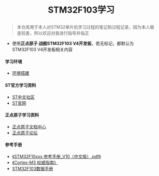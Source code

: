 <!--
 * @Date: 2024-05-26
 * @LastEditors: GoKo-Son626
 * @LastEditTime: 2024-06-14
 * @FilePath: \STM32_Study\README.md
 * @Description: 
-->

# <p align="center"> STM32F103学习 </p>

> 本仓库用于本人对STM32单片机学习过程的笔记和过程记录，因为本人极差较差，所以欢迎对我进行指导并指正

- 使用**正点原子 战舰STM32F103 V4开发板**，若无标记，都默认为STM32F103 V4开发板相关内容

#### 学习环境

- [环境搭建](基础篇/软件安装.md)

#### ST官方学习资料

- [ST中文社区](www.stmcu.org.cn)
- [ST官网](www.st.com)

#### 正点原子学习资料

- [正点原子文档中心](www.openedv.com/docs/index.html)
- [正点原子论坛](www.openedv.com/forum.php)

#### 参考手册

- [《STM32F10xxx 参考手册_V10（中文版）.pdf》](/参考资料/STM32F10xxx参考手册_V10（中文版）.pdf)
- [《Cortex-M3 权威指南》](/参考资料/Cortex-M3权威指南(中文).pdf)
- [STM32F103数据手册](/参考资料/STM32F103ZET6（中文版）.pdf)
